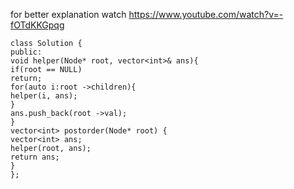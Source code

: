 for better explanation watch https://www.youtube.com/watch?v=-fOTdKKGpqg
​
​
```
class Solution {
public:
void helper(Node* root, vector<int>& ans){
if(root == NULL)
return;
for(auto i:root ->children){
helper(i, ans);
}
ans.push_back(root ->val);
}
vector<int> postorder(Node* root) {
vector<int> ans;
helper(root, ans);
return ans;
}
};
```